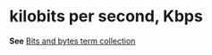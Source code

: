 # kilobits per second, Kbps

**See** [Bits and bytes term collection](../term-collections/bits-bytes-terms.md)
